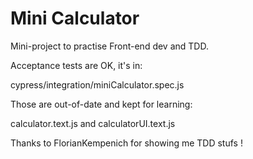 # Mini Calculator

Mini-project to practise Front-end dev and TDD.


Acceptance tests are OK, it's in:

cypress/integration/miniCalculator.spec.js



Those are out-of-date and kept for learning:

calculator.text.js
and calculatorUI.text.js


Thanks to FlorianKempenich for showing me TDD stufs !